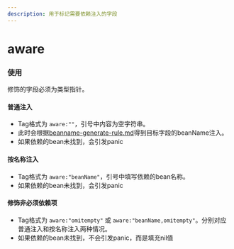 ```yaml
---
description: 用于标记需要依赖注入的字段
---
```


# aware

### 使用

修饰的字段必须为类型指针。

#### 普通注入

* Tag格式为 `aware:""`，引号中内容为空字符串。
* 此时会根据[beanname-generate-rule.md](../others/beanname-generate-rule.md "mention")得到目标字段的beanName注入。
* 如果依赖的bean未找到，会引发panic

#### 按名称注入

* Tag格式为 `aware:"beanName"`，引号中填写依赖的bean名称。
* 如果依赖的bean未找到，会引发panic

#### 修饰非必须依赖项

* Tag格式为 `aware:"omitempty"` 或 `aware:"beanName,omitempty"`。分别对应普通注入和按名称注入两种情况。
* 如果依赖的bean未找到，不会引发panic，而是填充nil值

